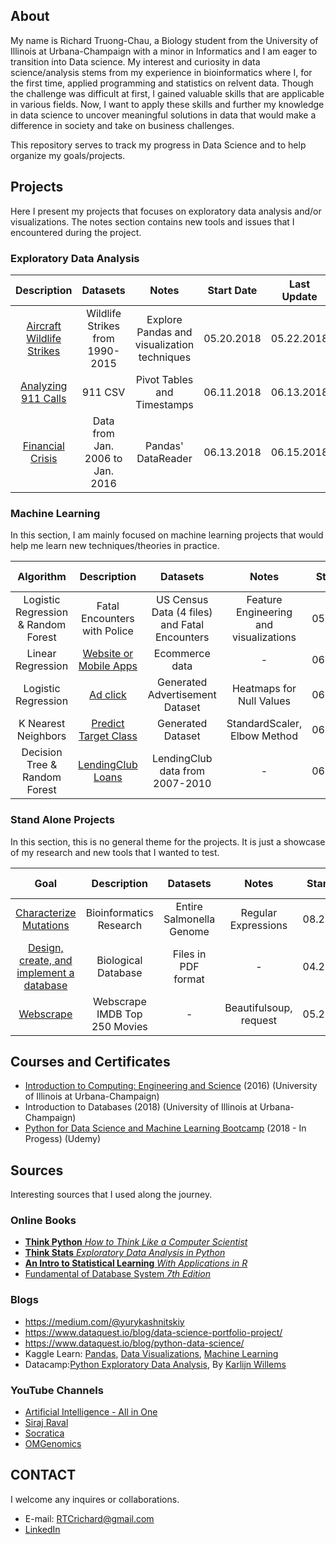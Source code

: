 
## About

My name is Richard Truong-Chau, a Biology student from the University of Illinois at Urbana-Champaign with a minor in Informatics and I am eager to transition into Data science. My interest and curiosity in data science/analysis stems from my experience in bioinformatics where I, for the first time, applied programming and statistics on relvent data. Though the challenge was difficult at first, I gained valuable skills that are applicable in various fields. Now, I want to apply these skills and further my knowledge in data science to uncover meaningful solutions in data that would make a difference in society and take on business challenges.

This repository serves to track my progress in Data Science and to help organize my goals/projects.

## Projects

Here I present my projects that focuses on exploratory data analysis and/or visualizations. The notes section contains new tools and issues that I encountered during the project.

### Exploratory Data Analysis

|Description   |Datasets   |Notes    |Start Date   |Last Update  |
|:---------:|:------------:|:---------:|:-------:|:-----------:|
|[Aircraft Wildlife Strikes](https://github.com/truongc2/Exploratory-Data-Analysis-Wildlife-Strike-) |Wildlife Strikes from 1990-2015| Explore Pandas and visualization techniques|05.20.2018|05.22.2018|
|[Analyzing 911 Calls](https://github.com/truongc2/911-Calls-EDA)|911 CSV|Pivot Tables and Timestamps|06.11.2018|06.13.2018|
|[Financial Crisis](https://github.com/truongc2/Financial-Crises-EDA) |Data from Jan. 2006 to Jan. 2016|Pandas' DataReader|06.13.2018|06.15.2018|

### Machine Learning

In this section, I am mainly focused on machine learning projects that would help me learn new techniques/theories in practice. 

|Algorithm  |Description   |Datasets   |Notes    |Start Date   |Last Update  |
|:---------:|:------------:|:---------:|:-------:|:-----------:|:-----------:|
|Logistic Regression & Random Forest|Fatal Encounters with Police|US Census Data (4 files) and Fatal Encounters| Feature Engineering and visualizations|05.31.2018|06.27.2018| 
|Linear Regression|[Website or Mobile Apps](https://github.com/truongc2/Website-or-Mobile-Apps)|Ecommerce data|-|06.20.2018|06.20.2018|
|Logistic Regression|[Ad click](https://github.com/truongc2/-Ad-Click-)|Generated Advertisement Dataset|Heatmaps for Null Values|06.21.2018|06.22.2018|
|K Nearest Neighbors|[Predict Target Class](https://github.com/truongc2/KNN-Project)|Generated Dataset|StandardScaler, Elbow Method|06.22.2018|06.23.2018|
|Decision Tree & Random Forest|[LendingClub Loans](https://github.com/truongc2/LendingClub-Loans)|LendingClub data from 2007-2010|-|06.25.2018|06.27.2018|

### Stand Alone Projects

In this section, this is no general theme for the projects.  It is just a showcase of my research and new tools that I wanted to test.


|Goal |Description   |Datasets   |Notes    |Start Date   |Last Update  |
|:---------:|:------------:|:---------:|:-------:|:-----------:|:-----------:|
|[Characterize Mutations](https://github.com/truongc2/Genome-Curation)|Bioinformatics Research|Entire Salmonella Genome|Regular Expressions|08.23.2018|05.3.2018|
|[Design, create, and implement a database](https://github.com/truongc2/Genome-Database-Design-Creation-and-Testing)|Biological Database|Files in PDF format|-|04.20.2018|05.09.2018|
|[Webscrape](https://github.com/truongc2/Exploratory-Data-Analysis-Wildlife-Strike-)|Webscrape IMDB Top 250 Movies|-|Beautifulsoup, request|05.25.2018|06.02.2018|

## Courses and Certificates

- [Introduction to Computing: Engineering and Science](https://courses.illinois.edu/schedule/2018/fall/CS/101) (2016) (University of Illinois at Urbana-Champaign)
- Introduction to Databases (2018) (University of Illinois at Urbana-Champaign)
- [Python for Data Science and Machine Learning Bootcamp](https://www.udemy.com/python-for-data-science-and-machine-learning-bootcamp/learn/v4/) (2018 - In Progess) (Udemy)

## Sources

Interesting sources that I used along the journey.

### Online Books

- [**Think Python** *How to Think Like a Computer Scientist*](http://www.greenteapress.com/thinkpython/thinkpython.pdf)
- [**Think Stats** *Exploratory Data Analysis in Python*](http://greenteapress.com/thinkstats2/thinkstats2.pdf)
- [**An Intro to Statistical Learning** *With Applications in R*](http://www-bcf.usc.edu/~gareth/ISL/ISLR%20Sixth%20Printing.pdf)
- [Fundamental of Database System *7th Edition*](http://noahc.me/Fundamentals%20of%20Database%20Systems%20(7th%20edition).pdf)

### Blogs

- https://medium.com/@yurykashnitskiy
- https://www.dataquest.io/blog/data-science-portfolio-project/
- https://www.dataquest.io/blog/python-data-science/
- Kaggle Learn: [Pandas](https://www.kaggle.com/learn/pandas), [Data Visualizations](https://www.kaggle.com/learn/data-visualisation), [Machine Learning](https://www.kaggle.com/learn/machine-learning)
- Datacamp:[Python Exploratory Data Analysis](https://www.datacamp.com/community/tutorials/exploratory-data-analysis-python), By [Karlijn Willems](https://www.datacamp.com/profile/karlijn)


### YouTube Channels

- [Artificial Intelligence - All in One](https://www.youtube.com/channel/UC5zx8Owijmv-bbhAK6Z9apg)
- [Siraj Raval](https://www.youtube.com/channel/UCWN3xxRkmTPmbKwht9FuE5A)
- [Socratica](https://www.youtube.com/channel/UCW6TXMZ5Pq6yL6_k5NZ2e0Q)
- [OMGenomics](https://www.youtube.com/channel/UCG4kmWK8UyzfenZ60xVBapw)

## CONTACT

I welcome any inquires or collaborations.

- E-mail: RTCrichard@gmail.com
- [LinkedIn](https://www.linkedin.com/in/richard-truong-chau-1024b7128/)




